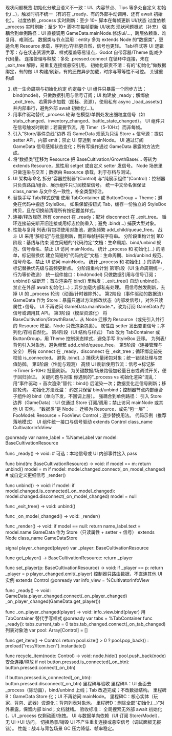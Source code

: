 现状问题概览
初始化分散且语义不一致：UI、内容节点、Tips 等多处自定义 初始化(...)，触发时机不统一（有的在 _ready、有的外部手动调用、还有 await 初始化）。
过度依赖 _process 实时刷新：至少 10+ 脚本在每帧更新 UI/状态
过度依赖 _process 实时刷新：至少 10+ 脚本在每帧更新 UI/状态
现状问题概览（补充）
强耦合到单例路径：UI 直接调用 GameData.mainNode.修炼ui/...，跨层依赖重、难复用、难测试。
数据类与节点混用：entity 多为 extends Node 的“数据类”，更适合用 Resource 承载，序列化/存档更自然，信号也更轻。
Tab/样式等 UI 逻辑手写：存在状态资源共享、样式覆盖等易错点，Godot 自带容器/Theme 能减少代码量。
连接管理与释放：多处 .pressed.connect 在循环中连接，未在 _exit_tree 解除，易重复连接或悬空引用。
初始化职责不清：有的“初始化”做数据绑定，有的做 UI 构建/刷新，有的还做异步加载，时序与幂等性不可控。
关键重构点
1) 统一生命周期与初始化约定
约定每个 UI 组件只暴露一个同步方法：bind(model)，只做数据引用与信号订阅；UI 构建放 _ready；解绑放 _exit_tree。
若需异步加载（图标、资源），使用私有 async _load_assets() 并内部串行，避免外部 await 初始化(...)。
2) 用事件驱动替代 _process 轮询
在模型/单例处发出细粒度信号（如 stats_changed、inventory_changed、battle_state_changed）。
UI 组件只在信号触发时刷新；若需要节流，用 Timer（5-10Hz）而非每帧。
3) 引入“Store/事件总线”边界
将 GameData 规范为只读 Store + 信号源：提供 setter API，内部 emit；禁止 UI 穿透到 mainNode。
UI 通过订阅 GameData 信号感知状态变化；所有写操作通过 GameData 暴露的方法完成。
4) 将“数据类”迁移为 Resource
把 BaseCultivation/GrowthBase/... 等转为 extends Resource，属性用 setget 或自定义 setter 发信号。
Node 场景里只做渲染与交互；数据由 Resource 承载，利于存档与测试。
5) UI 架构与命名
拆分“容器控制器”(Control) 与“纯展示组件”(Control)：控制器只负责路由/组合、展示组件只订阅模型信号。
统一中文命名但保证 class_name 与文件名一致性，补全类型标注。
6) 替换手写 Tab/样式逻辑
使用 TabContainer 或 ButtonGroup + Theme；避免在代码中搬运 StyleBox。
如果保留按钮式 Tab，缓存一份独立的 StyleBox 拷贝，且在切换前清理所有按钮覆盖样式。
7) 连接/释放规范
所有 connect 在 _ready；配对 disconnect 在 _exit_tree。
循环连接前先断开旧连接或用标志位防重入；避免 .bind(...) 捕获大型对象。
8) 性能与复用
列表/背包项使用对象池，避免频繁 add_child/queue_free。
战斗 UI 采用“脏标记”与批量刷新，而非每帧拼装字符串。
分阶段重构计划
第0阶段：基线与约束
建立简短的“代码约定”文档：生命周期、bind/unbind 规范、信号命名、禁止 UI 访问 mainNode。
统计 _process 和 初始化(...) 的清单，标记替换优
建立简短的“代码约定”文档：生命周期、bind/unbind 规范、信号命名、禁止 UI 访问 mainNode。
统计 _process 和 初始化(...) 的清单，标记替换优先级与高频更新点。
分阶段重构计划
第1阶段（UI 生命周期统一，行为等价改造）
统一组件接口：bind(model) 只做数据引用与信号订阅；unbind() 做断开；首次渲染在 bind() 里触发；_exit_tree() 自动 unbind()。
禁止在外部 await 初始化(...)；异步加载内部私有处理。
用信号触发刷新，去掉 UI 的 _process 轮询（动画/计时器除外）。
第2阶段（事件驱动的数据流）
GameData 作为 Store：暴露只通过方法修改状态（内部发信号），对外只读属性+信号。
UI 不再访问 GameData.mainNode.*，改为订阅 GameData 的信号或调用其 API。
第3阶段（模型资源化）
将 BaseCultivation/GrowthBase/... 从 Node 迁移为 Resource（或先引入并行的 Resource 模型，Node 只做渲染包裹）。
属性由 setter 发出变更信号；序列化/存档自然化。
第4阶段（UI 结构与样式）
Tab 改为 TabContainer 或 ButtonGroup，用 Theme 控制状态样式，避免手写 StyleBox 迁移。
为列表/背包引入对象池，避免频繁 add_child/queue_free。
第5阶段（连接管理与安全）
所有 connect 在 _ready，disconnect 在 _exit_tree；循环绑定前先校验 is_connected。
避免 .bind(...) 捕获大量闭包对象；统一错误处理与空值防御。
第6阶段（性能与观测）
高频 UI 刷新使用节流：信号→标记脏→Timer 5-10Hz 批量刷新。
为关键数据/场景路径加轻量日志或调试开关，便于回归验证。
关键问题与对策
你遇到的“_process vs 初始化渲染”混乱：
用“事件驱动 + 首次渲染”替代：bind() 后渲染一次；数据变化走信号刷新；移除轮询。
初始化方法泛滥：
约定只保留 bind/unbind；控制器节点内部组合子组件的 bind（单向下发，不回调上层）。
强耦合到单例路径：
引入 Store 边界（GameData）：UI 仅通过 Store 订阅/调用；禁止访问 mainNode 或其他 UI 实例。
“数据类”是 Node：
迁移为 Resource，或先“包一层”：FooModel: Resource + FooView: Control；逐步替换用法。
代码示例（推荐落地模式）
UI 组件统一接口与信号驱动
extends Control
class_name CultivatorInfoView

@onready var name_label = %NameLabel
var model: BaseCultivationResource

func _ready() -> void:
    # 可选：本地信号或 UI 内部事件接入
    pass

func bind(m: BaseCultivationResource) -> void:
    if model == m: return
    unbind()
    model = m
    if model:
        model.changed.connect(_on_model_changed) # 或自定义更细信号
        _render()

func unbind() -> void:
    if model:
        if model.changed.is_connected(_on_model_changed):
            model.changed.disconnect(_on_model_changed)
    model = null

func _exit_tree() -> void:
    unbind()

func _on_model_changed() -> void:
    _render()

func _render() -> void:
    if model == null: return
    name_label.text = model.name
GameData 作为 Store（只读属性 + setter + 信号）
extends Node
class_name GameDataStore

signal player_changed(player)
var _player: BaseCultivationResource

func get_player() -> BaseCultivationResource:
    return _player

func set_player(p: BaseCultivationResource) -> void:
    if _player == p: return
    _player = p
    player_changed.emit(_player)
控制器只路由数据，不直连其他 UI 实例
extends Control
@onready var info_view = %CultivatorInfoView

func _ready() -> void:
    GameData.player_changed.connect(_on_player_changed)
    _on_player_changed(GameData.get_player())

func _on_player_changed(player) -> void:
    info_view.bind(player)
用 TabContainer 替代手写样式
@onready var tabs = %TabContainer
func _ready():
    tabs.current_tab = 0
    tabs.tab_changed.connect(_on_tab_changed)
列表对象池
var pool: Array[Control] = []

func get_item() -> Control:
    return pool.size() > 0 ? pool.pop_back() : preload("res://Item.tscn").instantiate()

func recycle_item(node: Control) -> void:
    node.hide()
    pool.push_back(node)
安全连接/释放
if not button.pressed.is_connected(_on_btn):
    button.pressed.connect(_on_btn)

if button.pressed.is_connected(_on_btn):
    button.pressed.disconnect(_on_btn)
里程碑与验收
里程碑A：UI 全面去 _process（除动画），bind/unbind 上线；Tab 改造完成；不改数据结构。
里程碑B：GameData Store 化；UI 不再访问 mainNode。
里程碑C：核心实体（玩家、背包、武器）资源化；背包列表对象池。
里程碑D：删除全部“初始化(...)”对外暴露，保留内部 bind；文档就绪。
验收标准：
全局搜索无外部 await 初始化(，UI _process 仅剩动画/拖拽。
UI 与数据单向依赖（UI 订阅 Store/Model），无 UI→UI 访问。
切换场景/销毁 UI 不产生重复连接或悬空信号（调试面板无报错）。
性能：战斗与背包场景 GC 压力降低、帧率稳定。